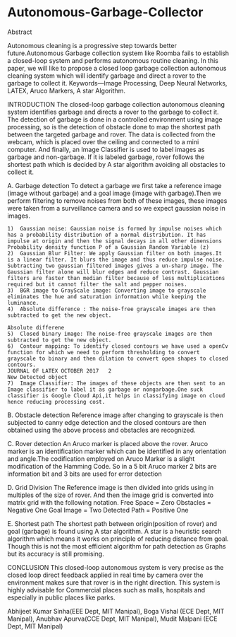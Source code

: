 # Autonomous-Garbage-Collector


 
Abstract

Autonomous cleaning is a progressive step towards better future.Autonomous Garbage collection system like Roomba fails to establish a closed-loop system and performs autonomous routine cleaning. In this paper, we will like to propose a closed loop garbage collection autonomous cleaning system which will identify garbage and direct a rover to the garbage to collect it.
Keywords—Image Processing, Deep Neural Networks, LATEX, Aruco Markers, A star Algorithm.



INTRODUCTION
The closed-loop garbage collection autonomous cleaning system identifies garbage and directs a rover to the garbage to collect it. The detection of garbage is done in a controlled environment using image processing, so is the detection of obstacle done to map the shortest path between the targeted garbage and rover. The data is collected from the webcam, which is placed over the ceiling and connected to a mini computer. And finally, an Image Classifier is used to label images as garbage and non-garbage. If it is labeled garbage, rover follows the shortest path which is decided by A star algorithm avoiding all obstacles to collect it.




A. Garbage detection
To detect a garbage we first take a reference image (image without garbage) and a goal image (image with garbage).Then we perform filtering to remove noises from both of these images, these images were taken from a surveillance camera and so we expect gaussian noise in images.


	1)	Gaussian noise: Gaussian noise is formed by impulse noises which has a probability distribution of a normal distribution. It has impulse at origin and then the signal decays in all other dimensions Probability density function P of a Gaussian Random Variable (z)
	2)	Gaussian Blur Filter: We apply Gaussian filter on both images.It is a linear filter. It blurs the image and thus reduce impulse noise. Subtracting two gaussian filtered images gives a un-sharp image. The Gaussian filter alone will blur edges and reduce contrast. Gaussian filters are faster than median filter because of less multiplications required but it cannot filter the salt and pepper noises.
	3)	BGR image to GrayScale image: Converting image to grayscale eliminates the hue and saturation information while keeping the luminance.
	4)	Absolute difference : The noise-free grayscale images are then subtracted to get the new object.

	Absolute differene
	5)	Closed binary image: The noise-free grayscale images are then subtracted to get the new object.
	6)	Contour mapping: To identify closed contours we have used a openCv function for which we need to perform thresholding to convert grayscale to binary and then dilation to convert open shapes to closed contours.
	JOURNAL OF LATEX OCTOBER 2017	2
	New Detected object
	7)	Image Classifier: The images of these objects are then sent to an Image classifier to label it as garbage or nongarbage.One suck classifier is Google Cloud Api,it helps in classifying image on cloud hence reducing processing cost.
	
	
	
B. Obstacle detection
Reference image after changing to grayscale is then subjected to canny edge detection and the closed contours are then obtained using the above process and obstacles are recognized.




C. Rover detection
An Aruco marker is placed above the rover. Aruco marker is an identification marker which can be identified in any orientation and angle.The codification employed on Aruco Marker is a slight modification of the Hamming Code. So in a 5 bit Aruco marker 2 bits are information bit and 3 bits are used for error detection
 

D. Grid Division
The Reference image is then divided into grids using in multiples of the size of rover. And then the image grid is converted into matrix grid with the following notation.
Free Space = Zero
Obstacles = Negative One
Goal Image = Two
Detected Path = Positive One
 


E. Shortest path
The shortest path between origin(position of rover) and goal (garbage) is found using A star algorithm. A star is a heuristic search algorithm which means it works on principle of reducing distance from goal. Though this is not the most efficient algorithm for path detection as Graphs but its accuracy is still promising.



CONCLUSION
This closed-loop autonomous system is very precise as the closed loop direct feedback applied in real time by camera over the environment makes sure that rover is in the right direction. This system is highly advisable for Commercial places such as malls, hospitals and especially in public places like parks.


Abhijeet Kumar Sinha(EEE Dept, MIT Manipal),
Boga Vishal (ECE Dept, MIT Manipal), 
Anubhav Apurva(CCE Dept, MIT Manipal),
Mudit Malpani (ECE Dept, MIT Manipal)

